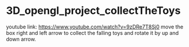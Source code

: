 # 3D_opengl_project_collectTheToys
youtube link: https://www.youtube.com/watch?v=9zDRe7T8Sj0
move the box right and left arrow to collect the falling toys and rotate it by up and down arrow.
